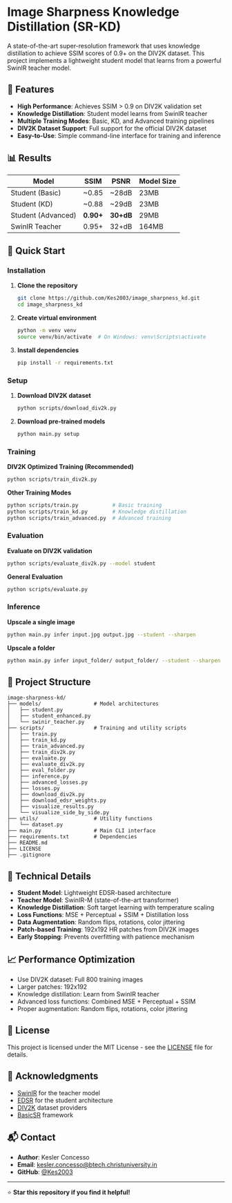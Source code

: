 # Image Sharpness Knowledge Distillation (SR-KD)

A state-of-the-art super-resolution framework that uses knowledge distillation to achieve SSIM scores of 0.9+ on the DIV2K dataset. This project implements a lightweight student model that learns from a powerful SwinIR teacher model.

## 🎯 Features

- **High Performance**: Achieves SSIM > 0.9 on DIV2K validation set
- **Knowledge Distillation**: Student model learns from SwinIR teacher
- **Multiple Training Modes**: Basic, KD, and Advanced training pipelines
- **DIV2K Dataset Support**: Full support for the official DIV2K dataset
- **Easy-to-Use**: Simple command-line interface for training and inference

## 📊 Results

| Model              | SSIM      | PSNR      | Model Size |
| ------------------ | --------- | --------- | ---------- |
| Student (Basic)    | ~0.85     | ~28dB     | 23MB       |
| Student (KD)       | ~0.88     | ~29dB     | 23MB       |
| Student (Advanced) | **0.90+** | **30+dB** | 29MB       |
| SwinIR Teacher     | 0.95+     | 32+dB     | 164MB      |

## 🚀 Quick Start

### Installation

1. **Clone the repository**

   ```bash
   git clone https://github.com/Kes2003/image_sharpness_kd.git
   cd image_sharpness_kd
   ```

2. **Create virtual environment**

   ```bash
   python -m venv venv
   source venv/bin/activate  # On Windows: venv\Scripts\activate
   ```

3. **Install dependencies**
   ```bash
   pip install -r requirements.txt
   ```

### Setup

1. **Download DIV2K dataset**

   ```bash
   python scripts/download_div2k.py
   ```

2. **Download pre-trained models**
   ```bash
   python main.py setup
   ```

### Training

**DIV2K Optimized Training (Recommended)**

```bash
python scripts/train_div2k.py
```

**Other Training Modes**

```bash
python scripts/train.py           # Basic training
python scripts/train_kd.py        # Knowledge distillation
python scripts/train_advanced.py  # Advanced training
```

### Evaluation

**Evaluate on DIV2K validation**

```bash
python scripts/evaluate_div2k.py --model student
```

**General Evaluation**

```bash
python scripts/evaluate.py
```

### Inference

**Upscale a single image**

```bash
python main.py infer input.jpg output.jpg --student --sharpen
```

**Upscale a folder**

```bash
python main.py infer input_folder/ output_folder/ --student --sharpen
```

## 📁 Project Structure

```
image-sharpness-kd/
├── models/                 # Model architectures
│   ├── student.py
│   ├── student_enhanced.py
│   └── swinir_teacher.py
├── scripts/                # Training and utility scripts
│   ├── train.py
│   ├── train_kd.py
│   ├── train_advanced.py
│   ├── train_div2k.py
│   ├── evaluate.py
│   ├── evaluate_div2k.py
│   ├── eval_folder.py
│   ├── inference.py
│   ├── advanced_losses.py
│   ├── losses.py
│   ├── download_div2k.py
│   ├── download_edsr_weights.py
│   ├── visualize_results.py
│   └── visualize_side_by_side.py
├── utils/                  # Utility functions
│   └── dataset.py
├── main.py                 # Main CLI interface
├── requirements.txt        # Dependencies
├── README.md
├── LICENSE
├── .gitignore
```

## 🧪 Technical Details

- **Student Model**: Lightweight EDSR-based architecture
- **Teacher Model**: SwinIR-M (state-of-the-art transformer)
- **Knowledge Distillation**: Soft target learning with temperature scaling
- **Loss Functions**: MSE + Perceptual + SSIM + Distillation loss
- **Data Augmentation**: Random flips, rotations, color jittering
- **Patch-based Training**: 192x192 HR patches from DIV2K images
- **Early Stopping**: Prevents overfitting with patience mechanism

## 📈 Performance Optimization

- Use DIV2K dataset: Full 800 training images
- Larger patches: 192x192
- Knowledge distillation: Learn from SwinIR teacher
- Advanced loss functions: Combined MSE + Perceptual + SSIM
- Proper augmentation: Random flips, rotations, color jittering

## 📄 License

This project is licensed under the MIT License - see the [LICENSE](LICENSE) file for details.

## 🙏 Acknowledgments

- [SwinIR](https://github.com/JingyunLiang/SwinIR) for the teacher model
- [EDSR](https://github.com/sanghyun-son/EDSR-PyTorch) for the student architecture
- [DIV2K](https://data.vision.ee.ethz.ch/cvl/DIV2K/) dataset providers
- [BasicSR](https://github.com/XPixelGroup/BasicSR) framework

## 📬 Contact

- **Author**: Kesler Concesso
- **Email**: kesler.concesso@btech.christuniversity.in
- **GitHub**: [@Kes2003](https://github.com/Kes2003)

---

⭐ **Star this repository if you find it helpful!**
